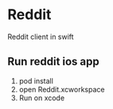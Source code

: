# Reddit
Reddit client in swift

## Run reddit ios app

1) pod install
2) open Reddit.xcworkspace
3) Run on xcode

